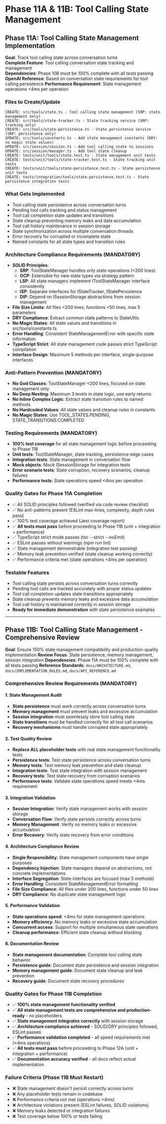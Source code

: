 # Phase 11A & 11B: Tool Calling State Management

## Phase 11A: Tool Calling State Management Implementation
**Goal**: Track tool calling state across conversation turns  
**Complete Feature**: Tool calling conversation state tracking and management  
**Dependencies**: Phase 10B must be 100% complete with all tests passing
**OpenAI Reference**: Based on conversation state requirements for tool calling persistence
**Performance Requirement**: State management operations <4ms per operation

### Files to Create/Update
```
CREATE: src/tools/state.ts - Tool calling state management (SRP: state management only)
CREATE: src/tools/state-tracker.ts - State tracking service (SRP: tracking only)
CREATE: src/tools/state-persistence.ts - State persistence service (SRP: persistence only)
UPDATE: src/tools/constants.ts - Add state management constants (DRY: no magic state values)
UPDATE: src/session/session.ts - Add tool calling state to sessions
UPDATE: src/session/manager.ts - Add tool state cleanup
CREATE: tests/unit/tools/state.test.ts - State management unit tests
CREATE: tests/unit/tools/state-tracker.test.ts - State tracking unit tests
CREATE: tests/unit/tools/state-persistence.test.ts - State persistence unit tests
CREATE: tests/integration/tools/state-persistence.test.ts - State persistence integration tests
```

### What Gets Implemented
- Tool calling state persistence across conversation turns
- Pending tool calls tracking and status management
- Tool call completion state updates and transitions
- State cleanup preventing memory leaks and data accumulation
- Tool call history maintenance in session storage
- State synchronization across multiple conversation threads
- Error recovery for corrupted or incomplete state
- Named constants for all state types and transition rules

### Architecture Compliance Requirements (MANDATORY)
- **SOLID Principles**: 
  - **SRP**: ToolStateManager handles only state operations (<200 lines)
  - **OCP**: Extensible for new state types via strategy pattern
  - **LSP**: All state managers implement IToolStateManager interface consistently
  - **ISP**: Separate interfaces for IStateTracker, IStatePersistence
  - **DIP**: Depend on ISessionStorage abstractions from session management
- **File Size Limits**: All files <200 lines, functions <50 lines, max 5 parameters
- **DRY Compliance**: Extract common state patterns to StateUtils
- **No Magic States**: All state values and transitions in src/tools/constants.ts
- **Error Handling**: Consistent StateManagementError with specific state information
- **TypeScript Strict**: All state management code passes strict TypeScript compilation
- **Interface Design**: Maximum 5 methods per interface, single-purpose interfaces

### Anti-Pattern Prevention (MANDATORY)
- **No God Classes**: ToolStateManager <200 lines, focused on state management only
- **No Deep Nesting**: Maximum 3 levels in state logic, use early returns
- **No Inline Complex Logic**: Extract state transition rules to named methods
- **No Hardcoded Values**: All state values and cleanup rules in constants
- **No Magic States**: Use TOOL_STATES.PENDING, STATE_TRANSITIONS.COMPLETED

### Testing Requirements (MANDATORY)
- **100% test coverage** for all state management logic before proceeding to Phase 11B
- **Unit tests**: ToolStateManager, state tracking, persistence edge cases
- **Integration tests**: State management in conversation flow
- **Mock objects**: Mock ISessionStorage for integration tests
- **Error scenario tests**: State corruption, recovery scenarios, cleanup failures
- **Performance tests**: State operations speed <4ms per operation

### Quality Gates for Phase 11A Completion
- ✅ All SOLID principles followed (verified via code review checklist)
- ✅ No anti-patterns present (ESLint max-lines, complexity, depth rules pass)
- ✅ 100% test coverage achieved (Jest coverage report)
- ✅ **All tests must pass** before proceeding to Phase 11B (unit + integration + performance)
- ✅ TypeScript strict mode passes (tsc --strict --noEmit)
- ✅ ESLint passes without warnings (npm run lint)
- ✅ State management demonstrable (integration test passing)
- ✅ Memory leak prevention verified (state cleanup working correctly)
- ✅ Performance criteria met (state operations <4ms per operation)

### Testable Features
- Tool calling state persists across conversation turns correctly
- Pending tool calls are tracked accurately with proper status updates
- Tool call completion updates state transitions appropriately
- State cleanup prevents memory leaks and excessive data accumulation
- Tool call history is maintained correctly in session storage
- **Ready for immediate demonstration** with state persistence examples

---

## Phase 11B: Tool Calling State Management - Comprehensive Review
**Goal**: Ensure 100% state management compatibility and production-quality implementation
**Review Focus**: State persistence, memory management, session integration
**Dependencies**: Phase 11A must be 100% complete with all tests passing
**Reference Standards**: `docs/ARCHITECTURE.md`, `docs/IMPLEMENTATION_RULES.md`, `docs/API_REFERENCE.md`

### Comprehensive Review Requirements (MANDATORY)

#### 1. State Management Audit
- **State persistence** must work correctly across conversation turns
- **Memory management** must prevent leaks and excessive accumulation
- **Session integration** must seamlessly store tool calling state
- **State transitions** must be handled correctly for all tool call scenarios
- **Recovery mechanisms** must handle corrupted state appropriately

#### 2. Test Quality Review
- **Replace ALL placeholder tests** with real state management functionality tests
- **Persistence tests**: Test state persistence across conversation turns
- **Memory tests**: Test memory leak prevention and state cleanup
- **Integration tests**: Test state integration with session management
- **Recovery tests**: Test state recovery from corruption scenarios
- **Performance tests**: Validate state operations speed meets <4ms requirement

#### 3. Integration Validation
- **Session Integration**: Verify state management works with session storage
- **Conversation Flow**: Verify state persists correctly across turns
- **Memory Management**: Verify no memory leaks or excessive accumulation
- **Error Recovery**: Verify state recovery from error conditions

#### 4. Architecture Compliance Review
- **Single Responsibility**: State management components have single purposes
- **Dependency Injection**: State managers depend on abstractions, not concrete implementations
- **Interface Segregation**: State interfaces are focused (max 5 methods)
- **Error Handling**: Consistent StateManagementError formatting
- **File Size Compliance**: All files under 200 lines, functions under 50 lines
- **DRY Compliance**: No duplicate state management logic

#### 5. Performance Validation
- **State operations speed**: <4ms for state management operations
- **Memory efficiency**: No memory leaks or excessive state accumulation
- **Concurrent access**: Support for multiple simultaneous state operations
- **Cleanup performance**: Efficient state cleanup without blocking

#### 6. Documentation Review
- **State management documentation**: Complete tool calling state behavior
- **Persistence guide**: Document state persistence and session integration
- **Memory management guide**: Document state cleanup and leak prevention
- **Recovery guide**: Document state recovery procedures

### Quality Gates for Phase 11B Completion
- ✅ **100% state management functionality verified**
- ✅ **All state management tests are comprehensive and production-ready** - no placeholders
- ✅ **State management integrates correctly** with session storage
- ✅ **Architecture compliance achieved** - SOLID/DRY principles followed, ESLint passes
- ✅ **Performance validation completed** - all speed requirements met (<4ms operations)
- ✅ **All tests must pass** before proceeding to Phase 12A (unit + integration + performance)
- ✅ **Documentation accuracy verified** - all docs reflect actual implementation

### Failure Criteria (Phase 11B Must Restart)
- ❌ State management doesn't persist correctly across turns
- ❌ Any placeholder tests remain in codebase
- ❌ Performance criteria not met (operations >4ms)
- ❌ Architecture violations present (ESLint failures, SOLID violations)
- ❌ Memory leaks detected or integration failures
- ❌ Test coverage below 100% or tests failing